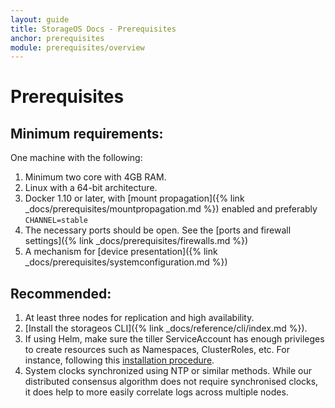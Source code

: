 ```yaml
---
layout: guide
title: StorageOS Docs - Prerequisites
anchor: prerequisites
module: prerequisites/overview
---
```


# Prerequisites

## Minimum requirements:

One machine with the following:

1. Minimum two core with 4GB RAM.
1. Linux with a 64-bit architecture.
1. Docker 1.10 or later, with [mount propagation]({% link _docs/prerequisites/mountpropagation.md %}) enabled and preferably `CHANNEL=stable`
1. The necessary ports should be open. See the [ports and firewall settings]({% link _docs/prerequisites/firewalls.md %})
1. A mechanism for [device presentation]({% link
   _docs/prerequisites/systemconfiguration.md %})


## Recommended:

1. At least three nodes for replication and high availability.
1. [Install the storageos CLI]({% link _docs/reference/cli/index.md %}).
1. If using Helm, make sure the tiller ServiceAccount has enough privileges to
   create resources such as Namespaces, ClusterRoles, etc. For instance, following this [installation
   procedure](https://github.com/helm/helm/blob/master/docs/rbac.md#example-service-account-with-cluster-admin-role).
1. System clocks synchronized using NTP or similar methods. While our
   distributed consensus algorithm does not require synchronised clocks, it
   does help to more easily correlate logs across multiple nodes.
